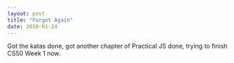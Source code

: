 ```yaml
---
layout: post
title: "Forgot Again"
date: 2018-01-24
---
```


Got the katas done, got another chapter of Practical JS done, trying to finish CS50 Week 1 now.
